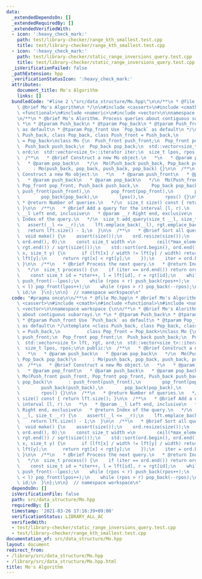 ```yaml
---
data:
  _extendedDependsOn: []
  _extendedRequiredBy: []
  _extendedVerifiedWith:
  - icon: ':heavy_check_mark:'
    path: test/library-checker/range_kth_smallest.test.cpp
    title: test/library-checker/range_kth_smallest.test.cpp
  - icon: ':heavy_check_mark:'
    path: test/library-checker/static_range_inversions_query.test.cpp
    title: test/library-checker/static_range_inversions_query.test.cpp
  _isVerificationFailed: false
  _pathExtension: hpp
  _verificationStatusIcon: ':heavy_check_mark:'
  attributes:
    document_title: Mo's Algorithm
    links: []
  bundledCode: "#line 2 \"src/data_structure/Mo.hpp\"\n\n/**\n * @file Mo.hpp\n *\
    \ @brief Mo's Algorithm\n */\n\n#include <cassert>\n#include <cmath>\n#include\
    \ <functional>\n#include <numeric>\n#include <vector>\n\nnamespace workspace {\n\
    \n/**\n * @brief Mo's Alorithm. Process queries about contiguous subarrays.\n\
    \ *\n * @tparam Push_back\n * @tparam Pop_back\n * @tparam Push_front Use `Push_back`\
    \ as default\n * @tparam Pop_front Use `Pop_back` as default\n */\ntemplate <class\
    \ Push_back, class Pop_back, class Push_front = Push_back,\n          class Pop_front\
    \ = Pop_back>\nclass Mo {\n  Push_front push_front;\n  Pop_front pop_front;\n\
    \  Push_back push_back;\n  Pop_back pop_back;\n  std::vector<size_t> lft, rgt,\
    \ ord;\n  std::vector<size_t>::iterator iter;\n  size_t lpos, rpos;\n\n public:\n\
    \  /**\n   * @brief Construct a new Mo object.\n   *\n   * @param push_back\n\
    \   * @param pop_back\n   */\n  Mo(Push_back push_back, Pop_back pop_back)\n \
    \     : Mo(push_back, pop_back, push_back, pop_back) {}\n\n  /**\n   * @brief\
    \ Construct a new Mo object.\n   *\n   * @param push_front\n   * @param pop_front\n\
    \   * @param push_back\n   * @param pop_back\n   */\n  Mo(Push_front push_front,\
    \ Pop_front pop_front, Push_back push_back,\n     Pop_back pop_back)\n      :\
    \ push_front(push_front),\n        pop_front(pop_front),\n        push_back(push_back),\n\
    \        pop_back(pop_back),\n        lpos(),\n        rpos() {}\n\n  /**\n  \
    \ * @return Number of queries.\n   */\n  size_t size() const { return lft.size();\
    \ }\n\n  /**\n   * @brief Add a query for the interval [l, r).\n   *\n   * @param\
    \ __l Left end, inclusive\n   * @param __r Right end, exclusive\n   * @return\
    \ Index of the query.\n   */\n  size_t add_query(size_t __l, size_t __r) {\n \
    \   assert(__l <= __r);\n    lft.emplace_back(__l), rgt.emplace_back(__r);\n \
    \   return lft.size() - 1;\n  }\n\n  /**\n   * @brief Sort all queries.\n   */\n\
    \  void make() {\n    assert(size());\n    ord.resize(size());\n    std::iota(ord.begin(),\
    \ ord.end(), 0);\n    const size_t width =\n        ceil(*max_element(rgt.begin(),\
    \ rgt.end()) / sqrt(size()));\n    std::sort(ord.begin(), ord.end(), [&](size_t\
    \ x, size_t y) {\n      if (lft[x] / width != lft[y] / width) return lft[x] <\
    \ lft[y];\n      return rgt[x] < rgt[y];\n    });\n    iter = ord.begin();\n \
    \ }\n\n  /**\n   * @brief Process the next query.\n   * @return Index of the query.\n\
    \   */\n  size_t process() {\n    if (iter == ord.end()) return ord.size();\n\
    \    const size_t id = *iter++, l = lft[id], r = rgt[id];\n    while (lpos > l)\
    \ push_front(--lpos);\n    while (rpos < r) push_back(rpos++);\n    while (lpos\
    \ < l) pop_front(lpos++);\n    while (rpos > r) pop_back(--rpos);\n    return\
    \ id;\n  }\n};\n\n}  // namespace workspace\n"
  code: "#pragma once\n\n/**\n * @file Mo.hpp\n * @brief Mo's Algorithm\n */\n\n#include\
    \ <cassert>\n#include <cmath>\n#include <functional>\n#include <numeric>\n#include\
    \ <vector>\n\nnamespace workspace {\n\n/**\n * @brief Mo's Alorithm. Process queries\
    \ about contiguous subarrays.\n *\n * @tparam Push_back\n * @tparam Pop_back\n\
    \ * @tparam Push_front Use `Push_back` as default\n * @tparam Pop_front Use `Pop_back`\
    \ as default\n */\ntemplate <class Push_back, class Pop_back, class Push_front\
    \ = Push_back,\n          class Pop_front = Pop_back>\nclass Mo {\n  Push_front\
    \ push_front;\n  Pop_front pop_front;\n  Push_back push_back;\n  Pop_back pop_back;\n\
    \  std::vector<size_t> lft, rgt, ord;\n  std::vector<size_t>::iterator iter;\n\
    \  size_t lpos, rpos;\n\n public:\n  /**\n   * @brief Construct a new Mo object.\n\
    \   *\n   * @param push_back\n   * @param pop_back\n   */\n  Mo(Push_back push_back,\
    \ Pop_back pop_back)\n      : Mo(push_back, pop_back, push_back, pop_back) {}\n\
    \n  /**\n   * @brief Construct a new Mo object.\n   *\n   * @param push_front\n\
    \   * @param pop_front\n   * @param push_back\n   * @param pop_back\n   */\n \
    \ Mo(Push_front push_front, Pop_front pop_front, Push_back push_back,\n     Pop_back\
    \ pop_back)\n      : push_front(push_front),\n        pop_front(pop_front),\n\
    \        push_back(push_back),\n        pop_back(pop_back),\n        lpos(),\n\
    \        rpos() {}\n\n  /**\n   * @return Number of queries.\n   */\n  size_t\
    \ size() const { return lft.size(); }\n\n  /**\n   * @brief Add a query for the\
    \ interval [l, r).\n   *\n   * @param __l Left end, inclusive\n   * @param __r\
    \ Right end, exclusive\n   * @return Index of the query.\n   */\n  size_t add_query(size_t\
    \ __l, size_t __r) {\n    assert(__l <= __r);\n    lft.emplace_back(__l), rgt.emplace_back(__r);\n\
    \    return lft.size() - 1;\n  }\n\n  /**\n   * @brief Sort all queries.\n   */\n\
    \  void make() {\n    assert(size());\n    ord.resize(size());\n    std::iota(ord.begin(),\
    \ ord.end(), 0);\n    const size_t width =\n        ceil(*max_element(rgt.begin(),\
    \ rgt.end()) / sqrt(size()));\n    std::sort(ord.begin(), ord.end(), [&](size_t\
    \ x, size_t y) {\n      if (lft[x] / width != lft[y] / width) return lft[x] <\
    \ lft[y];\n      return rgt[x] < rgt[y];\n    });\n    iter = ord.begin();\n \
    \ }\n\n  /**\n   * @brief Process the next query.\n   * @return Index of the query.\n\
    \   */\n  size_t process() {\n    if (iter == ord.end()) return ord.size();\n\
    \    const size_t id = *iter++, l = lft[id], r = rgt[id];\n    while (lpos > l)\
    \ push_front(--lpos);\n    while (rpos < r) push_back(rpos++);\n    while (lpos\
    \ < l) pop_front(lpos++);\n    while (rpos > r) pop_back(--rpos);\n    return\
    \ id;\n  }\n};\n\n}  // namespace workspace\n"
  dependsOn: []
  isVerificationFile: false
  path: src/data_structure/Mo.hpp
  requiredBy: []
  timestamp: '2021-03-26 17:16:39+09:00'
  verificationStatus: LIBRARY_ALL_AC
  verifiedWith:
  - test/library-checker/static_range_inversions_query.test.cpp
  - test/library-checker/range_kth_smallest.test.cpp
documentation_of: src/data_structure/Mo.hpp
layout: document
redirect_from:
- /library/src/data_structure/Mo.hpp
- /library/src/data_structure/Mo.hpp.html
title: Mo's Algorithm
---
```

